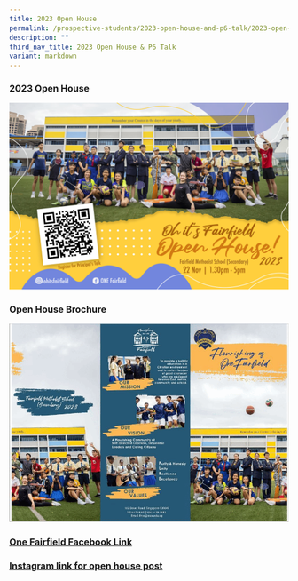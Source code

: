 ```yaml
---
title: 2023 Open House
permalink: /prospective-students/2023-open-house-and-p6-talk/2023-open-house/
description: ""
third_nav_title: 2023 Open House & P6 Talk
variant: markdown
---
```

### 2023 Open House


![](/images/fairfield%20open%20house_2023.jpg)

### Open House Brochure


![](/images/Prospective%20Students/2023/2023-open-house-ezgif.gif)



###  [One Fairfield Facebook Link](https://www.facebook.com/100078293567829/posts/333129219306861/?mibextid=rS40aB7S9Ucbxw6v)


### [Instagram link for open house post](https://www.instagram.com/p/CzN94fErcFz/?igshid=MzRlODBiNWFlZA==)

